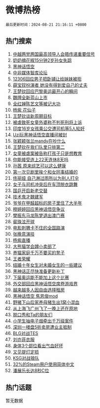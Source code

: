 # 微博热榜

`最后更新时间：2024-08-21 21:16:11 +0800`

## 热门搜索

1. [中越两党两国最高领导人会晤传递重要信号](https://m.weibo.cn/search?containerid=100103type%3D1%26t%3D10%26q%3D%23%E4%B8%AD%E8%B6%8A%E4%B8%A4%E5%85%9A%E4%B8%A4%E5%9B%BD%E6%9C%80%E9%AB%98%E9%A2%86%E5%AF%BC%E4%BA%BA%E4%BC%9A%E6%99%A4%E4%BC%A0%E9%80%92%E9%87%8D%E8%A6%81%E4%BF%A1%E5%8F%B7%23&stream_entry_id=51&isnewpage=1&extparam=seat%3D1%26filter_type%3Drealtimehot%26stream_entry_id%3D51%26c_type%3D51%26q%3D%2523%25E4%25B8%25AD%25E8%25B6%258A%25E4%25B8%25A4%25E5%2585%259A%25E4%25B8%25A4%25E5%259B%25BD%25E6%259C%2580%25E9%25AB%2598%25E9%25A2%2586%25E5%25AF%25BC%25E4%25BA%25BA%25E4%25BC%259A%25E6%2599%25A4%25E4%25BC%25A0%25E9%2580%2592%25E9%2587%258D%25E8%25A6%2581%25E4%25BF%25A1%25E5%258F%25B7%2523%26pos%3D0%26dgr%3D0%26cate%3D10103%26display_time%3D1724246170%26pre_seqid%3D1724246170275023186122)
1. [奶奶摘花椒15分钟2岁孙女失踪](https://m.weibo.cn/search?containerid=100103type%3D1%26t%3D10%26q%3D%23%E5%A5%B6%E5%A5%B6%E6%91%98%E8%8A%B1%E6%A4%9215%E5%88%86%E9%92%9F2%E5%B2%81%E5%AD%99%E5%A5%B3%E5%A4%B1%E8%B8%AA%23&stream_entry_id=31&isnewpage=1&extparam=seat%3D1%26stream_entry_id%3D31%26realpos%3D1%26cate%3D5001%26lcate%3D5001%26filter_type%3Drealtimehot%26band_rank%3D1%26pos%3D0%26q%3D%2523%25E5%25A5%25B6%25E5%25A5%25B6%25E6%2591%2598%25E8%258A%25B1%25E6%25A4%259215%25E5%2588%2586%25E9%2592%259F2%25E5%25B2%2581%25E5%25AD%2599%25E5%25A5%25B3%25E5%25A4%25B1%25E8%25B8%25AA%2523%26c_type%3D31%26dgr%3D0%26flag%3D1%26display_time%3D1724246170%26pre_seqid%3D1724246170275023186122)
1. [黑神话悟空](https://m.weibo.cn/search?containerid=100103type%3D1%26t%3D10%26q%3D%E9%BB%91%E7%A5%9E%E8%AF%9D%E6%82%9F%E7%A9%BA&stream_entry_id=31&isnewpage=1&extparam=seat%3D1%26stream_entry_id%3D31%26realpos%3D2%26cate%3D5001%26lcate%3D5001%26filter_type%3Drealtimehot%26band_rank%3D2%26pos%3D1%26q%3D%25E9%25BB%2591%25E7%25A5%259E%25E8%25AF%259D%25E6%2582%259F%25E7%25A9%25BA%26c_type%3D31%26dgr%3D0%26flag%3D16%26display_time%3D1724246170%26pre_seqid%3D1724246170275023186122)
1. [中非媒体智库论坛](https://m.weibo.cn/search?containerid=100103type%3D1%26t%3D10%26q%3D%23%E4%B8%AD%E9%9D%9E%E5%AA%92%E4%BD%93%E6%99%BA%E5%BA%93%E8%AE%BA%E5%9D%9B%23&stream_entry_id=31&isnewpage=1&extparam=seat%3D1%26stream_entry_id%3D31%26realpos%3D3%26cate%3D5001%26lcate%3D5001%26filter_type%3Drealtimehot%26band_rank%3D3%26pos%3D2%26q%3D%2523%25E4%25B8%25AD%25E9%259D%259E%25E5%25AA%2592%25E4%25BD%2593%25E6%2599%25BA%25E5%25BA%2593%25E8%25AE%25BA%25E5%259D%259B%2523%26c_type%3D31%26dgr%3D0%26flag%3D0%26display_time%3D1724246170%26pre_seqid%3D1724246170275023186122)
1. [12306回应男子把卧铺让给妹妹被拒](https://m.weibo.cn/search?containerid=100103type%3D1%26t%3D10%26q%3D%2312306%E5%9B%9E%E5%BA%94%E7%94%B7%E5%AD%90%E6%8A%8A%E5%8D%A7%E9%93%BA%E8%AE%A9%E7%BB%99%E5%A6%B9%E5%A6%B9%E8%A2%AB%E6%8B%92%23&stream_entry_id=31&isnewpage=1&extparam=seat%3D1%26stream_entry_id%3D31%26realpos%3D4%26cate%3D5001%26lcate%3D5001%26filter_type%3Drealtimehot%26band_rank%3D4%26pos%3D3%26q%3D%252312306%25E5%259B%259E%25E5%25BA%2594%25E7%2594%25B7%25E5%25AD%2590%25E6%258A%258A%25E5%258D%25A7%25E9%2593%25BA%25E8%25AE%25A9%25E7%25BB%2599%25E5%25A6%25B9%25E5%25A6%25B9%25E8%25A2%25AB%25E6%258B%2592%2523%26c_type%3D31%26dgr%3D0%26flag%3D0%26display_time%3D1724246170%26pre_seqid%3D1724246170275023186122)
1. [薛宝钗扮演者 她没有得到爱自己的丈夫](https://m.weibo.cn/search?containerid=100103type%3D1%26t%3D10%26q%3D%E8%96%9B%E5%AE%9D%E9%92%97%E6%89%AE%E6%BC%94%E8%80%85+%E5%A5%B9%E6%B2%A1%E6%9C%89%E5%BE%97%E5%88%B0%E7%88%B1%E8%87%AA%E5%B7%B1%E7%9A%84%E4%B8%88%E5%A4%AB&stream_entry_id=31&isnewpage=1&extparam=seat%3D1%26stream_entry_id%3D31%26realpos%3D5%26cate%3D5001%26lcate%3D5001%26filter_type%3Drealtimehot%26band_rank%3D5%26pos%3D4%26q%3D%25E8%2596%259B%25E5%25AE%259D%25E9%2592%2597%25E6%2589%25AE%25E6%25BC%2594%25E8%2580%2585%2520%25E5%25A5%25B9%25E6%25B2%25A1%25E6%259C%2589%25E5%25BE%2597%25E5%2588%25B0%25E7%2588%25B1%25E8%2587%25AA%25E5%25B7%25B1%25E7%259A%2584%25E4%25B8%2588%25E5%25A4%25AB%26c_type%3D31%26dgr%3D0%26flag%3D2%26display_time%3D1724246170%26pre_seqid%3D1724246170275023186122)
1. [王楚钦回应巴黎奥运最开心的瞬间](https://m.weibo.cn/search?containerid=100103type%3D1%26t%3D10%26q%3D%E7%8E%8B%E6%A5%9A%E9%92%A6%E5%9B%9E%E5%BA%94%E5%B7%B4%E9%BB%8E%E5%A5%A5%E8%BF%90%E6%9C%80%E5%BC%80%E5%BF%83%E7%9A%84%E7%9E%AC%E9%97%B4&stream_entry_id=31&isnewpage=1&extparam=seat%3D1%26stream_entry_id%3D31%26realpos%3D6%26cate%3D5001%26lcate%3D5001%26filter_type%3Drealtimehot%26band_rank%3D6%26pos%3D5%26q%3D%25E7%258E%258B%25E6%25A5%259A%25E9%2592%25A6%25E5%259B%259E%25E5%25BA%2594%25E5%25B7%25B4%25E9%25BB%258E%25E5%25A5%25A5%25E8%25BF%2590%25E6%259C%2580%25E5%25BC%2580%25E5%25BF%2583%25E7%259A%2584%25E7%259E%25AC%25E9%2597%25B4%26c_type%3D31%26dgr%3D0%26flag%3D0%26display_time%3D1724246170%26pre_seqid%3D1724246170275023186122)
1. [魏牌全新蓝山上市](https://m.weibo.cn/search?containerid=100103type%3D1%26t%3D10%26q%3D%23%E9%AD%8F%E7%89%8C%E5%85%A8%E6%96%B0%E8%93%9D%E5%B1%B1%E4%B8%8A%E5%B8%82%23&stream_entry_id=31&isnewpage=1&extparam=seat%3D1%26stream_entry_id%3D31%26c_type%3D31%26cate%3D5001%26topic_ad%3D1%26lcate%3D5001%26filter_type%3Drealtimehot%26band_rank%3D7%26pos%3D6%26q%3D%2523%25E9%25AD%258F%25E7%2589%258C%25E5%2585%25A8%25E6%2596%25B0%25E8%2593%259D%25E5%25B1%25B1%25E4%25B8%258A%25E5%25B8%2582%2523%26is_ad_pos%3D1%26dgr%3D0%26adid%3D250888%26display_time%3D1724246170%26pre_seqid%3D1724246170275023186122)
1. [全红婵陈艺文等被记大功](https://m.weibo.cn/search?containerid=100103type%3D1%26t%3D10%26q%3D%23%E5%85%A8%E7%BA%A2%E5%A9%B5%E9%99%88%E8%89%BA%E6%96%87%E7%AD%89%E8%A2%AB%E8%AE%B0%E5%A4%A7%E5%8A%9F%23&stream_entry_id=31&isnewpage=1&extparam=seat%3D1%26stream_entry_id%3D31%26realpos%3D7%26cate%3D5001%26lcate%3D5001%26filter_type%3Drealtimehot%26band_rank%3D7%26pos%3D7%26q%3D%2523%25E5%2585%25A8%25E7%25BA%25A2%25E5%25A9%25B5%25E9%2599%2588%25E8%2589%25BA%25E6%2596%2587%25E7%25AD%2589%25E8%25A2%25AB%25E8%25AE%25B0%25E5%25A4%25A7%25E5%258A%259F%2523%26c_type%3D31%26dgr%3D0%26flag%3D0%26display_time%3D1724246170%26pre_seqid%3D1724246170275023186122)
1. [杨紫 花仙子](https://m.weibo.cn/search?containerid=100103type%3D1%26t%3D10%26q%3D%E6%9D%A8%E7%B4%AB+%E8%8A%B1%E4%BB%99%E5%AD%90&stream_entry_id=31&isnewpage=1&extparam=seat%3D1%26stream_entry_id%3D31%26realpos%3D8%26cate%3D5001%26lcate%3D5001%26filter_type%3Drealtimehot%26band_rank%3D8%26pos%3D8%26q%3D%25E6%259D%25A8%25E7%25B4%25AB%2520%25E8%258A%25B1%25E4%25BB%2599%25E5%25AD%2590%26c_type%3D31%26dgr%3D0%26flag%3D1%26display_time%3D1724246170%26pre_seqid%3D1724246170275023186122)
1. [王楚钦谈新周期目标](https://m.weibo.cn/search?containerid=100103type%3D1%26t%3D10%26q%3D%23%E7%8E%8B%E6%A5%9A%E9%92%A6%E8%B0%88%E6%96%B0%E5%91%A8%E6%9C%9F%E7%9B%AE%E6%A0%87%23&stream_entry_id=31&isnewpage=1&extparam=seat%3D1%26stream_entry_id%3D31%26realpos%3D9%26cate%3D5001%26lcate%3D5001%26filter_type%3Drealtimehot%26band_rank%3D9%26pos%3D9%26q%3D%2523%25E7%258E%258B%25E6%25A5%259A%25E9%2592%25A6%25E8%25B0%2588%25E6%2596%25B0%25E5%2591%25A8%25E6%259C%259F%25E7%259B%25AE%25E6%25A0%2587%2523%26c_type%3D31%26dgr%3D0%26flag%3D1%26display_time%3D1724246170%26pre_seqid%3D1724246170275023186122)
1. [被虐致死女童外婆称不判死刑将上诉](https://m.weibo.cn/search?containerid=100103type%3D1%26t%3D10%26q%3D%23%E8%A2%AB%E8%99%90%E8%87%B4%E6%AD%BB%E5%A5%B3%E7%AB%A5%E5%A4%96%E5%A9%86%E7%A7%B0%E4%B8%8D%E5%88%A4%E6%AD%BB%E5%88%91%E5%B0%86%E4%B8%8A%E8%AF%89%23&stream_entry_id=31&isnewpage=1&extparam=seat%3D1%26stream_entry_id%3D31%26realpos%3D10%26cate%3D5001%26lcate%3D5001%26filter_type%3Drealtimehot%26band_rank%3D10%26pos%3D10%26q%3D%2523%25E8%25A2%25AB%25E8%2599%2590%25E8%2587%25B4%25E6%25AD%25BB%25E5%25A5%25B3%25E7%25AB%25A5%25E5%25A4%2596%25E5%25A9%2586%25E7%25A7%25B0%25E4%25B8%258D%25E5%2588%25A4%25E6%25AD%25BB%25E5%2588%2591%25E5%25B0%2586%25E4%25B8%258A%25E8%25AF%2589%2523%26c_type%3D31%26dgr%3D0%26flag%3D1%26display_time%3D1724246170%26pre_seqid%3D1724246170275023186122)
1. [印度16岁女孩乘公交遭司机等5人轮奸](https://m.weibo.cn/search?containerid=100103type%3D1%26t%3D10%26q%3D%23%E5%8D%B0%E5%BA%A616%E5%B2%81%E5%A5%B3%E5%AD%A9%E4%B9%98%E5%85%AC%E4%BA%A4%E9%81%AD%E5%8F%B8%E6%9C%BA%E7%AD%895%E4%BA%BA%E8%BD%AE%E5%A5%B8%23&stream_entry_id=31&isnewpage=1&extparam=seat%3D1%26stream_entry_id%3D31%26realpos%3D11%26cate%3D5001%26lcate%3D5001%26filter_type%3Drealtimehot%26band_rank%3D11%26pos%3D11%26q%3D%2523%25E5%258D%25B0%25E5%25BA%25A616%25E5%25B2%2581%25E5%25A5%25B3%25E5%25AD%25A9%25E4%25B9%2598%25E5%2585%25AC%25E4%25BA%25A4%25E9%2581%25AD%25E5%258F%25B8%25E6%259C%25BA%25E7%25AD%25895%25E4%25BA%25BA%25E8%25BD%25AE%25E5%25A5%25B8%2523%26c_type%3D31%26dgr%3D0%26flag%3D1%26display_time%3D1724246170%26pre_seqid%3D1724246170275023186122)
1. [Uzi玩黑神话悟空直播间被封](https://m.weibo.cn/search?containerid=100103type%3D1%26t%3D10%26q%3D%23Uzi%E7%8E%A9%E9%BB%91%E7%A5%9E%E8%AF%9D%E6%82%9F%E7%A9%BA%E7%9B%B4%E6%92%AD%E9%97%B4%E8%A2%AB%E5%B0%81%23&stream_entry_id=31&isnewpage=1&extparam=seat%3D1%26stream_entry_id%3D31%26realpos%3D12%26cate%3D5001%26lcate%3D5001%26filter_type%3Drealtimehot%26band_rank%3D12%26pos%3D12%26q%3D%2523Uzi%25E7%258E%25A9%25E9%25BB%2591%25E7%25A5%259E%25E8%25AF%259D%25E6%2582%259F%25E7%25A9%25BA%25E7%259B%25B4%25E6%2592%25AD%25E9%2597%25B4%25E8%25A2%25AB%25E5%25B0%2581%2523%26c_type%3D31%26dgr%3D0%26flag%3D1%26display_time%3D1724246170%26pre_seqid%3D1724246170275023186122)
1. [张颖颖张兰mandy在吵什么](https://m.weibo.cn/search?containerid=100103type%3D1%26t%3D10%26q%3D%23%E5%BC%A0%E9%A2%96%E9%A2%96%E5%BC%A0%E5%85%B0mandy%E5%9C%A8%E5%90%B5%E4%BB%80%E4%B9%88%23&stream_entry_id=31&isnewpage=1&extparam=seat%3D1%26stream_entry_id%3D31%26realpos%3D13%26cate%3D5001%26lcate%3D5001%26filter_type%3Drealtimehot%26band_rank%3D13%26pos%3D13%26q%3D%2523%25E5%25BC%25A0%25E9%25A2%2596%25E9%25A2%2596%25E5%25BC%25A0%25E5%2585%25B0mandy%25E5%259C%25A8%25E5%2590%25B5%25E4%25BB%2580%25E4%25B9%2588%2523%26c_type%3D31%26dgr%3D0%26flag%3D1%26display_time%3D1724246170%26pre_seqid%3D1724246170275023186122)
1. [王楚钦在我们队里只排第二](https://m.weibo.cn/search?containerid=100103type%3D1%26t%3D10%26q%3D%E7%8E%8B%E6%A5%9A%E9%92%A6%E5%9C%A8%E6%88%91%E4%BB%AC%E9%98%9F%E9%87%8C%E5%8F%AA%E6%8E%92%E7%AC%AC%E4%BA%8C&stream_entry_id=31&isnewpage=1&extparam=seat%3D1%26stream_entry_id%3D31%26realpos%3D14%26cate%3D5001%26lcate%3D5001%26filter_type%3Drealtimehot%26band_rank%3D14%26pos%3D14%26q%3D%25E7%258E%258B%25E6%25A5%259A%25E9%2592%25A6%25E5%259C%25A8%25E6%2588%2591%25E4%25BB%25AC%25E9%2598%259F%25E9%2587%258C%25E5%258F%25AA%25E6%258E%2592%25E7%25AC%25AC%25E4%25BA%258C%26c_type%3D31%26dgr%3D0%26flag%3D1%26display_time%3D1724246170%26pre_seqid%3D1724246170275023186122)
1. [女童被虐案被告称打孩子只是想教育](https://m.weibo.cn/search?containerid=100103type%3D1%26t%3D10%26q%3D%23%E5%A5%B3%E7%AB%A5%E8%A2%AB%E8%99%90%E6%A1%88%E8%A2%AB%E5%91%8A%E7%A7%B0%E6%89%93%E5%AD%A9%E5%AD%90%E5%8F%AA%E6%98%AF%E6%83%B3%E6%95%99%E8%82%B2%23&stream_entry_id=31&isnewpage=1&extparam=seat%3D1%26stream_entry_id%3D31%26realpos%3D15%26cate%3D5001%26lcate%3D5001%26filter_type%3Drealtimehot%26band_rank%3D15%26pos%3D15%26q%3D%2523%25E5%25A5%25B3%25E7%25AB%25A5%25E8%25A2%25AB%25E8%2599%2590%25E6%25A1%2588%25E8%25A2%25AB%25E5%2591%258A%25E7%25A7%25B0%25E6%2589%2593%25E5%25AD%25A9%25E5%25AD%2590%25E5%258F%25AA%25E6%2598%25AF%25E6%2583%25B3%25E6%2595%2599%25E8%2582%25B2%2523%26c_type%3D31%26dgr%3D0%26flag%3D1%26display_time%3D1724246170%26pre_seqid%3D1724246170275023186122)
1. [你能接受连上22天连休8天吗](https://m.weibo.cn/search?containerid=100103type%3D1%26t%3D10%26q%3D%23%E4%BD%A0%E8%83%BD%E6%8E%A5%E5%8F%97%E8%BF%9E%E4%B8%8A22%E5%A4%A9%E8%BF%9E%E4%BC%918%E5%A4%A9%E5%90%97%23&stream_entry_id=31&isnewpage=1&extparam=seat%3D1%26stream_entry_id%3D31%26realpos%3D16%26cate%3D5001%26lcate%3D5001%26filter_type%3Drealtimehot%26band_rank%3D16%26pos%3D16%26q%3D%2523%25E4%25BD%25A0%25E8%2583%25BD%25E6%258E%25A5%25E5%258F%2597%25E8%25BF%259E%25E4%25B8%258A22%25E5%25A4%25A9%25E8%25BF%259E%25E4%25BC%25918%25E5%25A4%25A9%25E5%2590%2597%2523%26c_type%3D31%26dgr%3D0%26flag%3D0%26display_time%3D1724246170%26pre_seqid%3D1724246170275023186122)
1. [孙茜 原来综艺可以这么健康](https://m.weibo.cn/search?containerid=100103type%3D1%26t%3D10%26q%3D%E5%AD%99%E8%8C%9C+%E5%8E%9F%E6%9D%A5%E7%BB%BC%E8%89%BA%E5%8F%AF%E4%BB%A5%E8%BF%99%E4%B9%88%E5%81%A5%E5%BA%B7&stream_entry_id=31&isnewpage=1&extparam=seat%3D1%26stream_entry_id%3D31%26realpos%3D17%26cate%3D5001%26lcate%3D5001%26filter_type%3Drealtimehot%26band_rank%3D17%26pos%3D17%26q%3D%25E5%25AD%2599%25E8%258C%259C%2520%25E5%258E%259F%25E6%259D%25A5%25E7%25BB%25BC%25E8%2589%25BA%25E5%258F%25AF%25E4%25BB%25A5%25E8%25BF%2599%25E4%25B9%2588%25E5%2581%25A5%25E5%25BA%25B7%26c_type%3D31%26dgr%3D0%26flag%3D1%26display_time%3D1724246170%26pre_seqid%3D1724246170275023186122)
1. [第一次见剧里挨个和女同事结婚的](https://m.weibo.cn/search?containerid=100103type%3D1%26t%3D10%26q%3D%E7%AC%AC%E4%B8%80%E6%AC%A1%E8%A7%81%E5%89%A7%E9%87%8C%E6%8C%A8%E4%B8%AA%E5%92%8C%E5%A5%B3%E5%90%8C%E4%BA%8B%E7%BB%93%E5%A9%9A%E7%9A%84&stream_entry_id=31&isnewpage=1&extparam=seat%3D1%26stream_entry_id%3D31%26realpos%3D18%26cate%3D5001%26lcate%3D5001%26filter_type%3Drealtimehot%26band_rank%3D18%26pos%3D18%26q%3D%25E7%25AC%25AC%25E4%25B8%2580%25E6%25AC%25A1%25E8%25A7%2581%25E5%2589%25A7%25E9%2587%258C%25E6%258C%25A8%25E4%25B8%25AA%25E5%2592%258C%25E5%25A5%25B3%25E5%2590%258C%25E4%25BA%258B%25E7%25BB%2593%25E5%25A9%259A%25E7%259A%2584%26c_type%3D31%26dgr%3D0%26flag%3D1%26display_time%3D1724246170%26pre_seqid%3D1724246170275023186122)
1. [佟丽娅 自己淋过雨所以为别人打伞](https://m.weibo.cn/search?containerid=100103type%3D1%26t%3D10%26q%3D%E4%BD%9F%E4%B8%BD%E5%A8%85+%E8%87%AA%E5%B7%B1%E6%B7%8B%E8%BF%87%E9%9B%A8%E6%89%80%E4%BB%A5%E4%B8%BA%E5%88%AB%E4%BA%BA%E6%89%93%E4%BC%9E&stream_entry_id=31&isnewpage=1&extparam=seat%3D1%26stream_entry_id%3D31%26realpos%3D19%26cate%3D5001%26lcate%3D5001%26filter_type%3Drealtimehot%26band_rank%3D19%26pos%3D19%26q%3D%25E4%25BD%259F%25E4%25B8%25BD%25E5%25A8%2585%2520%25E8%2587%25AA%25E5%25B7%25B1%25E6%25B7%258B%25E8%25BF%2587%25E9%259B%25A8%25E6%2589%2580%25E4%25BB%25A5%25E4%25B8%25BA%25E5%2588%25AB%25E4%25BA%25BA%25E6%2589%2593%25E4%25BC%259E%26c_type%3D31%26dgr%3D0%26flag%3D1%26display_time%3D1724246170%26pre_seqid%3D1724246170275023186122)
1. [女子与司机冲突后在车顶脱衣跳舞](https://m.weibo.cn/search?containerid=100103type%3D1%26t%3D10%26q%3D%23%E5%A5%B3%E5%AD%90%E4%B8%8E%E5%8F%B8%E6%9C%BA%E5%86%B2%E7%AA%81%E5%90%8E%E5%9C%A8%E8%BD%A6%E9%A1%B6%E8%84%B1%E8%A1%A3%E8%B7%B3%E8%88%9E%23&stream_entry_id=31&isnewpage=1&extparam=seat%3D1%26stream_entry_id%3D31%26realpos%3D20%26cate%3D5001%26lcate%3D5001%26filter_type%3Drealtimehot%26band_rank%3D20%26pos%3D20%26q%3D%2523%25E5%25A5%25B3%25E5%25AD%2590%25E4%25B8%258E%25E5%258F%25B8%25E6%259C%25BA%25E5%2586%25B2%25E7%25AA%2581%25E5%2590%258E%25E5%259C%25A8%25E8%25BD%25A6%25E9%25A1%25B6%25E8%2584%25B1%25E8%25A1%25A3%25E8%25B7%25B3%25E8%2588%259E%2523%26c_type%3D31%26dgr%3D0%26flag%3D1%26display_time%3D1724246170%26pre_seqid%3D1724246170275023186122)
1. [国乒开启新老交替](https://m.weibo.cn/search?containerid=100103type%3D1%26t%3D10%26q%3D%23%E5%9B%BD%E4%B9%92%E5%BC%80%E5%90%AF%E6%96%B0%E8%80%81%E4%BA%A4%E6%9B%BF%23&stream_entry_id=31&isnewpage=1&extparam=seat%3D1%26stream_entry_id%3D31%26realpos%3D21%26cate%3D5001%26lcate%3D5001%26filter_type%3Drealtimehot%26band_rank%3D21%26pos%3D21%26q%3D%2523%25E5%259B%25BD%25E4%25B9%2592%25E5%25BC%2580%25E5%2590%25AF%25E6%2596%25B0%25E8%2580%2581%25E4%25BA%25A4%25E6%259B%25BF%2523%26c_type%3D31%26dgr%3D0%26flag%3D0%26display_time%3D1724246170%26pre_seqid%3D1724246170275023186122)
1. [技术鬼才魏建军](https://m.weibo.cn/search?containerid=100103type%3D1%26t%3D10%26q%3D%23%E6%8A%80%E6%9C%AF%E9%AC%BC%E6%89%8D%E9%AD%8F%E5%BB%BA%E5%86%9B%23&stream_entry_id=31&isnewpage=1&extparam=seat%3D1%26stream_entry_id%3D31%26flag%3D0%26realpos%3D22%26cate%3D5001%26lcate%3D5001%26filter_type%3Drealtimehot%26band_rank%3D22%26pos%3D22%26q%3D%2523%25E6%258A%2580%25E6%259C%25AF%25E9%25AC%25BC%25E6%2589%258D%25E9%25AD%258F%25E5%25BB%25BA%25E5%2586%259B%2523%26c_type%3D31%26dgr%3D0%26adid%3D250902%26display_time%3D1724246170%26pre_seqid%3D1724246170275023186122)
1. [爷爷在甲醛超标的房子里住了大半年](https://m.weibo.cn/search?containerid=100103type%3D1%26t%3D10%26q%3D%23%E7%88%B7%E7%88%B7%E5%9C%A8%E7%94%B2%E9%86%9B%E8%B6%85%E6%A0%87%E7%9A%84%E6%88%BF%E5%AD%90%E9%87%8C%E4%BD%8F%E4%BA%86%E5%A4%A7%E5%8D%8A%E5%B9%B4%23&stream_entry_id=31&isnewpage=1&extparam=seat%3D1%26stream_entry_id%3D31%26realpos%3D23%26cate%3D5001%26lcate%3D5001%26filter_type%3Drealtimehot%26band_rank%3D23%26pos%3D23%26q%3D%2523%25E7%2588%25B7%25E7%2588%25B7%25E5%259C%25A8%25E7%2594%25B2%25E9%2586%259B%25E8%25B6%2585%25E6%25A0%2587%25E7%259A%2584%25E6%2588%25BF%25E5%25AD%2590%25E9%2587%258C%25E4%25BD%258F%25E4%25BA%2586%25E5%25A4%25A7%25E5%258D%258A%25E5%25B9%25B4%2523%26c_type%3D31%26dgr%3D0%26flag%3D2%26display_time%3D1724246170%26pre_seqid%3D1724246170275023186122)
1. [穆婷婷回应黑神话悟空争议](https://m.weibo.cn/search?containerid=100103type%3D1%26t%3D10%26q%3D%23%E7%A9%86%E5%A9%B7%E5%A9%B7%E5%9B%9E%E5%BA%94%E9%BB%91%E7%A5%9E%E8%AF%9D%E6%82%9F%E7%A9%BA%E4%BA%89%E8%AE%AE%23&stream_entry_id=31&isnewpage=1&extparam=seat%3D1%26stream_entry_id%3D31%26realpos%3D24%26cate%3D5001%26lcate%3D5001%26filter_type%3Drealtimehot%26band_rank%3D24%26pos%3D24%26q%3D%2523%25E7%25A9%2586%25E5%25A9%25B7%25E5%25A9%25B7%25E5%259B%259E%25E5%25BA%2594%25E9%25BB%2591%25E7%25A5%259E%25E8%25AF%259D%25E6%2582%259F%25E7%25A9%25BA%25E4%25BA%2589%25E8%25AE%25AE%2523%26c_type%3D31%26dgr%3D0%26flag%3D2%26display_time%3D1724246170%26pre_seqid%3D1724246170275023186122)
1. [樊振东马龙陈梦退出澳门赛](https://m.weibo.cn/search?containerid=100103type%3D1%26t%3D10%26q%3D%23%E6%A8%8A%E6%8C%AF%E4%B8%9C%E9%A9%AC%E9%BE%99%E9%99%88%E6%A2%A6%E9%80%80%E5%87%BA%E6%BE%B3%E9%97%A8%E8%B5%9B%23&stream_entry_id=31&isnewpage=1&extparam=seat%3D1%26stream_entry_id%3D31%26realpos%3D25%26cate%3D5001%26lcate%3D5001%26filter_type%3Drealtimehot%26band_rank%3D25%26pos%3D25%26q%3D%2523%25E6%25A8%258A%25E6%258C%25AF%25E4%25B8%259C%25E9%25A9%25AC%25E9%25BE%2599%25E9%2599%2588%25E6%25A2%25A6%25E9%2580%2580%25E5%2587%25BA%25E6%25BE%25B3%25E9%2597%25A8%25E8%25B5%259B%2523%26c_type%3D31%26dgr%3D0%26flag%3D0%26display_time%3D1724246170%26pre_seqid%3D1724246170275023186122)
1. [裴珠泫开球](https://m.weibo.cn/search?containerid=100103type%3D1%26t%3D10%26q%3D%23%E8%A3%B4%E7%8F%A0%E6%B3%AB%E5%BC%80%E7%90%83%23&stream_entry_id=31&isnewpage=1&extparam=seat%3D1%26stream_entry_id%3D31%26realpos%3D26%26cate%3D5001%26lcate%3D5001%26filter_type%3Drealtimehot%26band_rank%3D26%26pos%3D26%26q%3D%2523%25E8%25A3%25B4%25E7%258F%25A0%25E6%25B3%25AB%25E5%25BC%2580%25E7%2590%2583%2523%26c_type%3D31%26dgr%3D0%26flag%3D0%26display_time%3D1724246170%26pre_seqid%3D1724246170275023186122)
1. [电影刺猬卡不住的全国路演](https://m.weibo.cn/search?containerid=100103type%3D1%26t%3D10%26q%3D%23%E7%94%B5%E5%BD%B1%E5%88%BA%E7%8C%AC%E5%8D%A1%E4%B8%8D%E4%BD%8F%E7%9A%84%E5%85%A8%E5%9B%BD%E8%B7%AF%E6%BC%94%23&stream_entry_id=31&isnewpage=1&extparam=seat%3D1%26stream_entry_id%3D31%26realpos%3D27%26cate%3D5001%26lcate%3D5001%26filter_type%3Drealtimehot%26band_rank%3D27%26pos%3D27%26q%3D%2523%25E7%2594%25B5%25E5%25BD%25B1%25E5%2588%25BA%25E7%258C%25AC%25E5%258D%25A1%25E4%25B8%258D%25E4%25BD%258F%25E7%259A%2584%25E5%2585%25A8%25E5%259B%25BD%25E8%25B7%25AF%25E6%25BC%2594%2523%26c_type%3D31%26dgr%3D0%26flag%3D1%26display_time%3D1724246170%26pre_seqid%3D1724246170275023186122)
1. [张晚意演技](https://m.weibo.cn/search?containerid=100103type%3D1%26t%3D10%26q%3D%E5%BC%A0%E6%99%9A%E6%84%8F%E6%BC%94%E6%8A%80&stream_entry_id=31&isnewpage=1&extparam=seat%3D1%26stream_entry_id%3D31%26realpos%3D28%26cate%3D5001%26lcate%3D5001%26filter_type%3Drealtimehot%26band_rank%3D28%26pos%3D28%26q%3D%25E5%25BC%25A0%25E6%2599%259A%25E6%2584%258F%25E6%25BC%2594%25E6%258A%2580%26c_type%3D31%26dgr%3D0%26flag%3D1%26display_time%3D1724246170%26pre_seqid%3D1724246170275023186122)
1. [杨紫直播](https://m.weibo.cn/search?containerid=100103type%3D1%26t%3D10%26q%3D%E6%9D%A8%E7%B4%AB%E7%9B%B4%E6%92%AD&stream_entry_id=31&isnewpage=1&extparam=seat%3D1%26stream_entry_id%3D31%26realpos%3D29%26cate%3D5001%26lcate%3D5001%26filter_type%3Drealtimehot%26band_rank%3D29%26pos%3D29%26q%3D%25E6%259D%25A8%25E7%25B4%25AB%25E7%259B%25B4%25E6%2592%25AD%26c_type%3D31%26dgr%3D0%26flag%3D1%26display_time%3D1724246170%26pre_seqid%3D1724246170275023186122)
1. [大熊猫学会蹲小卖部了](https://m.weibo.cn/search?containerid=100103type%3D1%26t%3D10%26q%3D%23%E5%A4%A7%E7%86%8A%E7%8C%AB%E5%AD%A6%E4%BC%9A%E8%B9%B2%E5%B0%8F%E5%8D%96%E9%83%A8%E4%BA%86%23&stream_entry_id=31&isnewpage=1&extparam=seat%3D1%26stream_entry_id%3D31%26realpos%3D30%26cate%3D5001%26lcate%3D5001%26filter_type%3Drealtimehot%26band_rank%3D30%26pos%3D30%26q%3D%2523%25E5%25A4%25A7%25E7%2586%258A%25E7%258C%25AB%25E5%25AD%25A6%25E4%25BC%259A%25E8%25B9%25B2%25E5%25B0%258F%25E5%258D%2596%25E9%2583%25A8%25E4%25BA%2586%2523%26c_type%3D31%26dgr%3D0%26flag%3D1%26display_time%3D1724246170%26pre_seqid%3D1724246170275023186122)
1. [养猫家庭千万不要买的凳子](https://m.weibo.cn/search?containerid=100103type%3D1%26t%3D10%26q%3D%E5%85%BB%E7%8C%AB%E5%AE%B6%E5%BA%AD%E5%8D%83%E4%B8%87%E4%B8%8D%E8%A6%81%E4%B9%B0%E7%9A%84%E5%87%B3%E5%AD%90&stream_entry_id=31&isnewpage=1&extparam=seat%3D1%26stream_entry_id%3D31%26realpos%3D31%26cate%3D5001%26lcate%3D5001%26filter_type%3Drealtimehot%26band_rank%3D31%26pos%3D31%26q%3D%25E5%2585%25BB%25E7%258C%25AB%25E5%25AE%25B6%25E5%25BA%25AD%25E5%258D%2583%25E4%25B8%2587%25E4%25B8%258D%25E8%25A6%2581%25E4%25B9%25B0%25E7%259A%2584%25E5%2587%25B3%25E5%25AD%2590%26c_type%3D31%26dgr%3D0%26flag%3D1%26display_time%3D1724246170%26pre_seqid%3D1724246170275023186122)
1. [王者荣耀](https://m.weibo.cn/search?containerid=100103type%3D1%26t%3D10%26q%3D%E7%8E%8B%E8%80%85%E8%8D%A3%E8%80%80&stream_entry_id=31&isnewpage=1&extparam=seat%3D1%26stream_entry_id%3D31%26realpos%3D32%26cate%3D5001%26lcate%3D5001%26filter_type%3Drealtimehot%26band_rank%3D32%26pos%3D32%26q%3D%25E7%258E%258B%25E8%2580%2585%25E8%258D%25A3%25E8%2580%2580%26c_type%3D31%26dgr%3D0%26flag%3D0%26display_time%3D1724246170%26pre_seqid%3D1724246170275023186122)
1. [结婚十年女生对未婚女生的一些建议](https://m.weibo.cn/search?containerid=100103type%3D1%26t%3D10%26q%3D%23%E7%BB%93%E5%A9%9A%E5%8D%81%E5%B9%B4%E5%A5%B3%E7%94%9F%E5%AF%B9%E6%9C%AA%E5%A9%9A%E5%A5%B3%E7%94%9F%E7%9A%84%E4%B8%80%E4%BA%9B%E5%BB%BA%E8%AE%AE%23&stream_entry_id=31&isnewpage=1&extparam=seat%3D1%26stream_entry_id%3D31%26realpos%3D33%26cate%3D5001%26lcate%3D5001%26filter_type%3Drealtimehot%26band_rank%3D33%26pos%3D33%26q%3D%2523%25E7%25BB%2593%25E5%25A9%259A%25E5%258D%2581%25E5%25B9%25B4%25E5%25A5%25B3%25E7%2594%259F%25E5%25AF%25B9%25E6%259C%25AA%25E5%25A9%259A%25E5%25A5%25B3%25E7%2594%259F%25E7%259A%2584%25E4%25B8%2580%25E4%25BA%259B%25E5%25BB%25BA%25E8%25AE%25AE%2523%26c_type%3D31%26dgr%3D0%26flag%3D0%26display_time%3D1724246170%26pre_seqid%3D1724246170275023186122)
1. [黑神话正尽快准备更新补丁](https://m.weibo.cn/search?containerid=100103type%3D1%26t%3D10%26q%3D%23%E9%BB%91%E7%A5%9E%E8%AF%9D%E6%AD%A3%E5%B0%BD%E5%BF%AB%E5%87%86%E5%A4%87%E6%9B%B4%E6%96%B0%E8%A1%A5%E4%B8%81%23&stream_entry_id=31&isnewpage=1&extparam=seat%3D1%26stream_entry_id%3D31%26realpos%3D34%26cate%3D5001%26lcate%3D5001%26filter_type%3Drealtimehot%26band_rank%3D34%26pos%3D34%26q%3D%2523%25E9%25BB%2591%25E7%25A5%259E%25E8%25AF%259D%25E6%25AD%25A3%25E5%25B0%25BD%25E5%25BF%25AB%25E5%2587%2586%25E5%25A4%2587%25E6%259B%25B4%25E6%2596%25B0%25E8%25A1%25A5%25E4%25B8%2581%2523%26c_type%3D31%26dgr%3D0%26flag%3D1%26display_time%3D1724246170%26pre_seqid%3D1724246170275023186122)
1. [下届奥运能不能加上这个比赛](https://m.weibo.cn/search?containerid=100103type%3D1%26t%3D10%26q%3D%E4%B8%8B%E5%B1%8A%E5%A5%A5%E8%BF%90%E8%83%BD%E4%B8%8D%E8%83%BD%E5%8A%A0%E4%B8%8A%E8%BF%99%E4%B8%AA%E6%AF%94%E8%B5%9B&stream_entry_id=31&isnewpage=1&extparam=seat%3D1%26stream_entry_id%3D31%26realpos%3D35%26cate%3D5001%26lcate%3D5001%26filter_type%3Drealtimehot%26band_rank%3D35%26pos%3D35%26q%3D%25E4%25B8%258B%25E5%25B1%258A%25E5%25A5%25A5%25E8%25BF%2590%25E8%2583%25BD%25E4%25B8%258D%25E8%2583%25BD%25E5%258A%25A0%25E4%25B8%258A%25E8%25BF%2599%25E4%25B8%25AA%25E6%25AF%2594%25E8%25B5%259B%26c_type%3D31%26dgr%3D0%26flag%3D1%26display_time%3D1724246170%26pre_seqid%3D1724246170275023186122)
1. [外交部回应黑神话悟空席卷游戏界](https://m.weibo.cn/search?containerid=100103type%3D1%26t%3D10%26q%3D%23%E5%A4%96%E4%BA%A4%E9%83%A8%E5%9B%9E%E5%BA%94%E9%BB%91%E7%A5%9E%E8%AF%9D%E6%82%9F%E7%A9%BA%E5%B8%AD%E5%8D%B7%E6%B8%B8%E6%88%8F%E7%95%8C%23&stream_entry_id=31&isnewpage=1&extparam=seat%3D1%26stream_entry_id%3D31%26realpos%3D36%26cate%3D5001%26lcate%3D5001%26filter_type%3Drealtimehot%26band_rank%3D36%26pos%3D36%26q%3D%2523%25E5%25A4%2596%25E4%25BA%25A4%25E9%2583%25A8%25E5%259B%259E%25E5%25BA%2594%25E9%25BB%2591%25E7%25A5%259E%25E8%25AF%259D%25E6%2582%259F%25E7%25A9%25BA%25E5%25B8%25AD%25E5%258D%25B7%25E6%25B8%25B8%25E6%2588%258F%25E7%2595%258C%2523%26c_type%3D31%26dgr%3D0%26flag%3D0%26display_time%3D1724246170%26pre_seqid%3D1724246170275023186122)
1. [越来越多人因自由选择租房](https://m.weibo.cn/search?containerid=100103type%3D1%26t%3D10%26q%3D%23%E8%B6%8A%E6%9D%A5%E8%B6%8A%E5%A4%9A%E4%BA%BA%E5%9B%A0%E8%87%AA%E7%94%B1%E9%80%89%E6%8B%A9%E7%A7%9F%E6%88%BF%23&stream_entry_id=31&isnewpage=1&extparam=seat%3D1%26stream_entry_id%3D31%26realpos%3D37%26cate%3D5001%26lcate%3D5001%26filter_type%3Drealtimehot%26band_rank%3D37%26pos%3D37%26q%3D%2523%25E8%25B6%258A%25E6%259D%25A5%25E8%25B6%258A%25E5%25A4%259A%25E4%25BA%25BA%25E5%259B%25A0%25E8%2587%25AA%25E7%2594%25B1%25E9%2580%2589%25E6%258B%25A9%25E7%25A7%259F%25E6%2588%25BF%2523%26c_type%3D31%26dgr%3D0%26flag%3D1%26display_time%3D1724246170%26pre_seqid%3D1724246170275023186122)
1. [黑神话悟空 焦恩俊mod](https://m.weibo.cn/search?containerid=100103type%3D1%26t%3D10%26q%3D%E9%BB%91%E7%A5%9E%E8%AF%9D%E6%82%9F%E7%A9%BA+%E7%84%A6%E6%81%A9%E4%BF%8Amod&stream_entry_id=31&isnewpage=1&extparam=seat%3D1%26stream_entry_id%3D31%26realpos%3D38%26cate%3D5001%26lcate%3D5001%26filter_type%3Drealtimehot%26band_rank%3D38%26pos%3D38%26q%3D%25E9%25BB%2591%25E7%25A5%259E%25E8%25AF%259D%25E6%2582%259F%25E7%25A9%25BA%2520%25E7%2584%25A6%25E6%2581%25A9%25E4%25BF%258Amod%26c_type%3D31%26dgr%3D0%26flag%3D0%26display_time%3D1724246170%26pre_seqid%3D1724246170275023186122)
1. [野猪下山后家养母猪生出1窝小混血](https://m.weibo.cn/search?containerid=100103type%3D1%26t%3D10%26q%3D%23%E9%87%8E%E7%8C%AA%E4%B8%8B%E5%B1%B1%E5%90%8E%E5%AE%B6%E5%85%BB%E6%AF%8D%E7%8C%AA%E7%94%9F%E5%87%BA1%E7%AA%9D%E5%B0%8F%E6%B7%B7%E8%A1%80%23&stream_entry_id=31&isnewpage=1&extparam=seat%3D1%26stream_entry_id%3D31%26realpos%3D39%26cate%3D5001%26lcate%3D5001%26filter_type%3Drealtimehot%26band_rank%3D39%26pos%3D39%26q%3D%2523%25E9%2587%258E%25E7%258C%25AA%25E4%25B8%258B%25E5%25B1%25B1%25E5%2590%258E%25E5%25AE%25B6%25E5%2585%25BB%25E6%25AF%258D%25E7%258C%25AA%25E7%2594%259F%25E5%2587%25BA1%25E7%25AA%259D%25E5%25B0%258F%25E6%25B7%25B7%25E8%25A1%2580%2523%26c_type%3D31%26dgr%3D0%26flag%3D1%26display_time%3D1724246170%26pre_seqid%3D1724246170275023186122)
1. [从上海飞广州飞了一晚上还在原地](https://m.weibo.cn/search?containerid=100103type%3D1%26t%3D10%26q%3D%23%E4%BB%8E%E4%B8%8A%E6%B5%B7%E9%A3%9E%E5%B9%BF%E5%B7%9E%E9%A3%9E%E4%BA%86%E4%B8%80%E6%99%9A%E4%B8%8A%E8%BF%98%E5%9C%A8%E5%8E%9F%E5%9C%B0%23&stream_entry_id=31&isnewpage=1&extparam=seat%3D1%26stream_entry_id%3D31%26realpos%3D40%26cate%3D5001%26lcate%3D5001%26filter_type%3Drealtimehot%26band_rank%3D40%26pos%3D40%26q%3D%2523%25E4%25BB%258E%25E4%25B8%258A%25E6%25B5%25B7%25E9%25A3%259E%25E5%25B9%25BF%25E5%25B7%259E%25E9%25A3%259E%25E4%25BA%2586%25E4%25B8%2580%25E6%2599%259A%25E4%25B8%258A%25E8%25BF%2598%25E5%259C%25A8%25E5%258E%259F%25E5%259C%25B0%2523%26c_type%3D31%26dgr%3D0%26flag%3D0%26display_time%3D1724246170%26pre_seqid%3D1724246170275023186122)
1. [脱口秀和Ta的朋友们](https://m.weibo.cn/search?containerid=100103type%3D1%26t%3D10%26q%3D%E8%84%B1%E5%8F%A3%E7%A7%80%E5%92%8CTa%E7%9A%84%E6%9C%8B%E5%8F%8B%E4%BB%AC&stream_entry_id=31&isnewpage=1&extparam=seat%3D1%26stream_entry_id%3D31%26realpos%3D41%26cate%3D5001%26lcate%3D5001%26filter_type%3Drealtimehot%26band_rank%3D41%26pos%3D41%26q%3D%25E8%2584%25B1%25E5%258F%25A3%25E7%25A7%2580%25E5%2592%258CTa%25E7%259A%2584%25E6%259C%258B%25E5%258F%258B%25E4%25BB%25AC%26c_type%3D31%26dgr%3D0%26flag%3D1%26display_time%3D1724246170%26pre_seqid%3D1724246170275023186122)
1. [小学生抽电子烟牵出千万级案件](https://m.weibo.cn/search?containerid=100103type%3D1%26t%3D10%26q%3D%23%E5%B0%8F%E5%AD%A6%E7%94%9F%E6%8A%BD%E7%94%B5%E5%AD%90%E7%83%9F%E7%89%B5%E5%87%BA%E5%8D%83%E4%B8%87%E7%BA%A7%E6%A1%88%E4%BB%B6%23&stream_entry_id=31&isnewpage=1&extparam=seat%3D1%26stream_entry_id%3D31%26realpos%3D42%26cate%3D5001%26lcate%3D5001%26filter_type%3Drealtimehot%26band_rank%3D42%26pos%3D42%26q%3D%2523%25E5%25B0%258F%25E5%25AD%25A6%25E7%2594%259F%25E6%258A%25BD%25E7%2594%25B5%25E5%25AD%2590%25E7%2583%259F%25E7%2589%25B5%25E5%2587%25BA%25E5%258D%2583%25E4%25B8%2587%25E7%25BA%25A7%25E6%25A1%2588%25E4%25BB%25B6%2523%26c_type%3D31%26dgr%3D0%26flag%3D0%26display_time%3D1724246170%26pre_seqid%3D1724246170275023186122)
1. [深圳一楼盘5折卖房遭业主抵制](https://m.weibo.cn/search?containerid=100103type%3D1%26t%3D10%26q%3D%23%E6%B7%B1%E5%9C%B3%E4%B8%80%E6%A5%BC%E7%9B%985%E6%8A%98%E5%8D%96%E6%88%BF%E9%81%AD%E4%B8%9A%E4%B8%BB%E6%8A%B5%E5%88%B6%23&stream_entry_id=31&isnewpage=1&extparam=seat%3D1%26stream_entry_id%3D31%26realpos%3D43%26cate%3D5001%26lcate%3D5001%26filter_type%3Drealtimehot%26band_rank%3D43%26pos%3D43%26q%3D%2523%25E6%25B7%25B1%25E5%259C%25B3%25E4%25B8%2580%25E6%25A5%25BC%25E7%259B%25985%25E6%258A%2598%25E5%258D%2596%25E6%2588%25BF%25E9%2581%25AD%25E4%25B8%259A%25E4%25B8%25BB%25E6%258A%25B5%25E5%2588%25B6%2523%26c_type%3D31%26dgr%3D0%26flag%3D1%26display_time%3D1724246170%26pre_seqid%3D1724246170275023186122)
1. [BLG对战TES](https://m.weibo.cn/search?containerid=100103type%3D1%26t%3D10%26q%3DBLG%E5%AF%B9%E6%88%98TES&stream_entry_id=31&isnewpage=1&extparam=seat%3D1%26stream_entry_id%3D31%26realpos%3D44%26cate%3D5001%26lcate%3D5001%26filter_type%3Drealtimehot%26band_rank%3D44%26pos%3D44%26q%3DBLG%25E5%25AF%25B9%25E6%2588%2598TES%26c_type%3D31%26dgr%3D0%26flag%3D0%26display_time%3D1724246170%26pre_seqid%3D1724246170275023186122)
1. [刘亦菲衣服](https://m.weibo.cn/search?containerid=100103type%3D1%26t%3D10%26q%3D%E5%88%98%E4%BA%A6%E8%8F%B2%E8%A1%A3%E6%9C%8D&stream_entry_id=31&isnewpage=1&extparam=seat%3D1%26stream_entry_id%3D31%26realpos%3D45%26cate%3D5001%26lcate%3D5001%26filter_type%3Drealtimehot%26band_rank%3D45%26pos%3D45%26q%3D%25E5%2588%2598%25E4%25BA%25A6%25E8%258F%25B2%25E8%25A1%25A3%25E6%259C%258D%26c_type%3D31%26dgr%3D0%26flag%3D0%26display_time%3D1724246170%26pre_seqid%3D1724246170275023186122)
1. [身体3个部位看出气血好坏](https://m.weibo.cn/search?containerid=100103type%3D1%26t%3D10%26q%3D%23%E8%BA%AB%E4%BD%933%E4%B8%AA%E9%83%A8%E4%BD%8D%E7%9C%8B%E5%87%BA%E6%B0%94%E8%A1%80%E5%A5%BD%E5%9D%8F%23&stream_entry_id=31&isnewpage=1&extparam=seat%3D1%26stream_entry_id%3D31%26realpos%3D46%26cate%3D5001%26lcate%3D5001%26filter_type%3Drealtimehot%26band_rank%3D46%26pos%3D46%26q%3D%2523%25E8%25BA%25AB%25E4%25BD%25933%25E4%25B8%25AA%25E9%2583%25A8%25E4%25BD%258D%25E7%259C%258B%25E5%2587%25BA%25E6%25B0%2594%25E8%25A1%2580%25E5%25A5%25BD%25E5%259D%258F%2523%26c_type%3D31%26dgr%3D0%26flag%3D0%26display_time%3D1724246170%26pre_seqid%3D1724246170275023186122)
1. [又见提灯定损](https://m.weibo.cn/search?containerid=100103type%3D1%26t%3D10%26q%3D%23%E5%8F%88%E8%A7%81%E6%8F%90%E7%81%AF%E5%AE%9A%E6%8D%9F%23&stream_entry_id=31&isnewpage=1&extparam=seat%3D1%26stream_entry_id%3D31%26realpos%3D47%26cate%3D5001%26lcate%3D5001%26filter_type%3Drealtimehot%26band_rank%3D47%26pos%3D47%26q%3D%2523%25E5%258F%2588%25E8%25A7%2581%25E6%258F%2590%25E7%2581%25AF%25E5%25AE%259A%25E6%258D%259F%2523%26c_type%3D31%26dgr%3D0%26flag%3D0%26display_time%3D1724246170%26pre_seqid%3D1724246170275023186122)
1. [KSG对战狼队](https://m.weibo.cn/search?containerid=100103type%3D1%26t%3D10%26q%3D%23KSG%E5%AF%B9%E6%88%98%E7%8B%BC%E9%98%9F%23&stream_entry_id=31&isnewpage=1&extparam=seat%3D1%26stream_entry_id%3D31%26realpos%3D48%26cate%3D5001%26lcate%3D5001%26filter_type%3Drealtimehot%26band_rank%3D48%26pos%3D48%26q%3D%2523KSG%25E5%25AF%25B9%25E6%2588%2598%25E7%258B%25BC%25E9%2598%259F%2523%26c_type%3D31%26dgr%3D0%26flag%3D1%26display_time%3D1724246170%26pre_seqid%3D1724246170275023186122)
1. [32%的Steam用户使用简体中文](https://m.weibo.cn/search?containerid=100103type%3D1%26t%3D10%26q%3D%2332%25%E7%9A%84Steam%E7%94%A8%E6%88%B7%E4%BD%BF%E7%94%A8%E7%AE%80%E4%BD%93%E4%B8%AD%E6%96%87%23&stream_entry_id=31&isnewpage=1&extparam=seat%3D1%26stream_entry_id%3D31%26realpos%3D49%26cate%3D5001%26lcate%3D5001%26filter_type%3Drealtimehot%26band_rank%3D49%26pos%3D49%26q%3D%252332%2525%25E7%259A%2584Steam%25E7%2594%25A8%25E6%2588%25B7%25E4%25BD%25BF%25E7%2594%25A8%25E7%25AE%2580%25E4%25BD%2593%25E4%25B8%25AD%25E6%2596%2587%2523%26c_type%3D31%26dgr%3D0%26flag%3D1%26display_time%3D1724246170%26pre_seqid%3D1724246170275023186122)
1. [潘展乐长达8秒C位](https://m.weibo.cn/search?containerid=100103type%3D1%26t%3D10%26q%3D%E6%BD%98%E5%B1%95%E4%B9%90%E9%95%BF%E8%BE%BE8%E7%A7%92C%E4%BD%8D&stream_entry_id=31&isnewpage=1&extparam=seat%3D1%26stream_entry_id%3D31%26realpos%3D50%26cate%3D5001%26lcate%3D5001%26filter_type%3Drealtimehot%26band_rank%3D50%26pos%3D50%26q%3D%25E6%25BD%2598%25E5%25B1%2595%25E4%25B9%2590%25E9%2595%25BF%25E8%25BE%25BE8%25E7%25A7%2592C%25E4%25BD%258D%26c_type%3D31%26dgr%3D0%26flag%3D0%26display_time%3D1724246170%26pre_seqid%3D1724246170275023186122)

## 热门话题

暂无数据
